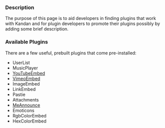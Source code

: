 ### Description
The purpose of this page is to aid developers in finding plugins that work with Kandan and for plugin developers to promote their plugins possibly by adding some brief description.

### Available Plugins
There are a few useful, prebuilt plugins that come pre-installed:

* UserList
* MusicPlayer
* [YouTubeEmbed](https://github.com/kandanapp/kandan/wiki/Plugin-YouTube)
* [VimeoEmbed](https://github.com/kandanapp/kandan/wiki/Plugin-Vimeo)
* ImageEmbed
* LinkEmbed
* Pastie
* Attachments
* [MeAnnounce](https://github.com/kandanapp/kandan/wiki/Plugin-MeAnnounce)
* Emoticons
* RgbColorEmbed
* HexColorEmbed